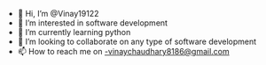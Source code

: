 - 👋 Hi, I’m @Vinay19122
- 👀 I’m interested in software development
- 🌱 I’m currently learning python
- 💞️ I’m looking to collaborate on any type of software development
- 📫 How to reach me on -vinaychaudhary8186@gmail.com

<!---
Vinay19122/Vinay19122 is a ✨ special ✨ repository because its `README.md` (this file) appears on your GitHub profile.
You can click the Preview link to take a look at your changes.
--->

